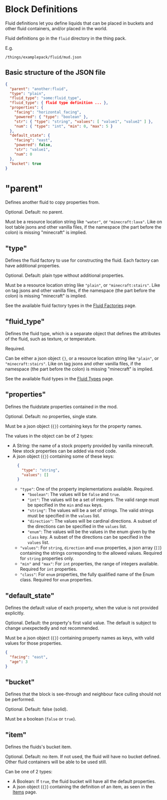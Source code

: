 # Block Definitions

Fluid definitions let you define liquids that can be placed in buckets and other fluid containers, and/or placed in the world.

Fluid definitions go in the `fluid` directory in the thing pack.

E.g.
```
/things/examplepack/fluid/mud.json
```

## Basic structure of the JSON file

```json
{
  "parent": "another:fluid",
  "type": "plain",
  "fluid_type": "some:fluid_type",
  "fluid_type": { fluid type definition ... },
  "properties": {
    "facing": "horizontal_facing",
    "powered": { "type": "boolean" },
    "str": { "type": "string", "values": [ "value1", "value2" ] },
    "num": { "type": "int", "min": 0, "max": 5 }
  },
  "default_state": {
    "facing": "east",
    "powered": false,
    "str": "value1",
    "num": 0
  },
  "bucket": true
}
```

# "parent"

Defines another fluid to copy properties from.

Optional. Default: no parent.

Must be a resource location string like `"water"`, or `"minecraft:lava"`. Like on loot table jsons and other vanilla files,
if the namespace (the part before the colon) is missing "minecraft" is implied.

## "type"

Defines the fluid factory to use for constructing the fluid. Each factory can have additional properties.

Optional. Default: plain type without additional properties.

Must be a resource location string like `"plain"`, or `"minecraft:stairs"`. Like on tag jsons and other vanilla files,
if the namespace (the part before the colon) is missing "minecraft" is implied.

See the available fluid factory types in the [Fluid Factories](./FluidFactories.md) page.

## "fluid_type"

Defines the fluid type, which is a separate object that defines the attributes of the fluid, such as texture, or temperature.

Required.

Can be either a json object `{}`, or a resource location string like `"plain"`, or `"minecraft:stairs"`. Like on tag jsons and other vanilla files,
if the namespace (the part before the colon) is missing "minecraft" is implied.

See the available fluid types in the [Fluid Types](./FluidTypes.md) page.

## "properties"

Defines the fluidstate properties contained in the mod.

Optional. Default: no properties, single state.

Must be a json object (`{}`) containing keys for the property names.

The values in the object can be of 2 types:
* A String: the name of a stock property provided by vanilla minecraft. New stock properties can be added via mod code.
* A json object (`{}`) containing some of these keys:
    ```json
      {
        "type": "string",
        "values": []
      } 
    ```
  * `"type"`: One of the property implementations available. Required.
    * `"boolean"`: The values will be `false` and `true`.
    * `"int"`: The values will be a set of integers. The valid range must be specified in the `min` and `max` keys.
    * `"string"`: The values will be a set of strings. The valid strings must be specified in the `values` list.
    * `"direction"`: The values will be cardinal directions. A subset of the directions can be specified in the `values` list.
    * `"enum"`: The values will be the values in the enum given by the `class` key. A subset of the directions can be specified in the `values` list.
  * `"values"`: For `string`, `direction` and `enum` properties, a json array (`[]`) containing the strings corresponding to the allowed values. Required for `string` properties only.
  * `"min"` and `"max"`: For `int` properties, the range of integers available. Required for `int` properties.
  * `"class"`: For `enum` properties, the fully qualified name of the Enum class. Required for `enum` properties.

## "default_state"

Defines the default value of each property, when the value is not provided explicitly.

Optional. Default: the property's first valid value. The default is subject to change unexpectedly and not recommended.

Must be a json object (`{}`) containing property names as keys, with valid values for those properties.

```json
{
  "facing": "east",
  "age": 3
}
```

## "bucket"

Defines that the block is see-through and neighbour face culling should not be performed.

Optional. Default: false (solid).

Must be a boolean (`false` or `true`).

## "item"

Defines the fluids's bucket item.

Optional. Default: no item. If not used, the fluid will have no bucket defined. Other fluid containers will be able to be used still.

Can be one of 2 types:
* A Boolean: If `true`, the fluid bucket will have all the default properties.
* A json object (`{}`) containing the definition of an item, as seen in the [Items](./Items.md) page.
